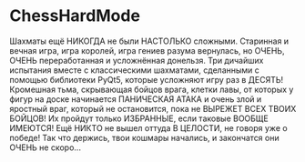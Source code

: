 # ChessHardMode
Шахматы ещё НИКОГДА не были НАСТОЛЬКО сложными. 
Старинная и вечная игра, игра королей, игра гениев разума вернулась, но ОЧЕНЬ, ОЧЕНЬ переработанная и усложнённая донельзя.
Три дичайших испытания вместе с классическими шахматами, сделанными с помощью библиотеки PyQt5, которые усложняют игру раз в ДЕСЯТЬ!
Кромешная тьма, скрывающая бойцов врага, клетки лавы, от которых у фигур на доске начинается ПАНИЧЕСКАЯ АТАКА и очень злой и яростный враг, который не остановится, пока не ВЫРЕЖЕТ ВСЕХ ТВОИХ БОЙЦОВ!
Их пройдут только ИЗБРАННЫЕ, если таковые ВООБЩЕ ИМЕЮТСЯ! Ещё НИКТО не вышел оттуда В ЦЕЛОСТИ, не говоря уже о победе!
Так что держись, твои кошмары начались, и закончатся они ОЧЕНЬ не скоро...
